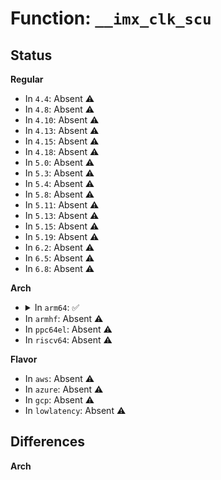 # Function: <code>__imx_clk_scu</code>

## Status
<b>Regular</b>
<ul>
<li>
In <code>4.4</code>: Absent ⚠️
</li>
<li>
In <code>4.8</code>: Absent ⚠️
</li>
<li>
In <code>4.10</code>: Absent ⚠️
</li>
<li>
In <code>4.13</code>: Absent ⚠️
</li>
<li>
In <code>4.15</code>: Absent ⚠️
</li>
<li>
In <code>4.18</code>: Absent ⚠️
</li>
<li>
In <code>5.0</code>: Absent ⚠️
</li>
<li>
In <code>5.3</code>: Absent ⚠️
</li>
<li>
In <code>5.4</code>: Absent ⚠️
</li>
<li>
In <code>5.8</code>: Absent ⚠️
</li>
<li>
In <code>5.11</code>: Absent ⚠️
</li>
<li>
In <code>5.13</code>: Absent ⚠️
</li>
<li>
In <code>5.15</code>: Absent ⚠️
</li>
<li>
In <code>5.19</code>: Absent ⚠️
</li>
<li>
In <code>6.2</code>: Absent ⚠️
</li>
<li>
In <code>6.5</code>: Absent ⚠️
</li>
<li>
In <code>6.8</code>: Absent ⚠️
</li>
</ul>
<b>Arch</b>
<ul>
<li>
<details>
<summary>In <code>arm64</code>: ✅</summary>

```c
struct clk_hw *__imx_clk_scu(const char *name, const const char * *parents, int num_parents, u32 rsrc_id, u8 clk_type);
```

**Collision:** Unique Global

**Inline:** No

**Transformation:** False

**Instances:**

```
In drivers/clk/imx/clk-scu.c (ffff8000107d74c0)
Location: drivers/clk/imx/clk-scu.c:347
Inline: False
Direct callers:
  - drivers/clk/imx/clk-imx8qxp.c:imx8qxp_clk_probe
  - drivers/clk/imx/clk-imx8qxp.c:imx8qxp_clk_probe
  - drivers/clk/imx/clk-imx8qxp.c:imx8qxp_clk_probe
  - drivers/clk/imx/clk-imx8qxp.c:imx8qxp_clk_probe
  - drivers/clk/imx/clk-imx8qxp.c:imx8qxp_clk_probe
  - drivers/clk/imx/clk-imx8qxp.c:imx8qxp_clk_probe
  - drivers/clk/imx/clk-imx8qxp.c:imx8qxp_clk_probe
  - drivers/clk/imx/clk-imx8qxp.c:imx8qxp_clk_probe
  - drivers/clk/imx/clk-imx8qxp.c:imx8qxp_clk_probe
  - drivers/clk/imx/clk-imx8qxp.c:imx8qxp_clk_probe
  - drivers/clk/imx/clk-imx8qxp.c:imx8qxp_clk_probe
  - drivers/clk/imx/clk-imx8qxp.c:imx8qxp_clk_probe
  - drivers/clk/imx/clk-imx8qxp.c:imx8qxp_clk_probe
  - drivers/clk/imx/clk-imx8qxp.c:imx8qxp_clk_probe
  - drivers/clk/imx/clk-imx8qxp.c:imx8qxp_clk_probe
  - drivers/clk/imx/clk-imx8qxp.c:imx8qxp_clk_probe
  - drivers/clk/imx/clk-imx8qxp.c:imx8qxp_clk_probe
  - drivers/clk/imx/clk-imx8qxp.c:imx8qxp_clk_probe
  - drivers/clk/imx/clk-imx8qxp.c:imx8qxp_clk_probe
  - drivers/clk/imx/clk-imx8qxp.c:imx8qxp_clk_probe
  - drivers/clk/imx/clk-imx8qxp.c:imx8qxp_clk_probe
  - drivers/clk/imx/clk-imx8qxp.c:imx8qxp_clk_probe
  - drivers/clk/imx/clk-imx8qxp.c:imx8qxp_clk_probe
  - drivers/clk/imx/clk-imx8qxp.c:imx8qxp_clk_probe
  - drivers/clk/imx/clk-imx8qxp.c:imx8qxp_clk_probe
  - drivers/clk/imx/clk-imx8qxp.c:imx8qxp_clk_probe
  - drivers/clk/imx/clk-imx8qxp.c:imx8qxp_clk_probe
  - drivers/clk/imx/clk-imx8qxp.c:imx8qxp_clk_probe
  - drivers/clk/imx/clk-imx8qxp.c:imx8qxp_clk_probe
  - drivers/clk/imx/clk-imx8qxp.c:imx8qxp_clk_probe
  - drivers/clk/imx/clk-imx8qxp.c:imx8qxp_clk_probe
  - drivers/clk/imx/clk-imx8qxp.c:imx8qxp_clk_probe
  - drivers/clk/imx/clk-imx8qxp.c:imx8qxp_clk_probe
  - drivers/clk/imx/clk-imx8qxp.c:imx8qxp_clk_probe
  - drivers/clk/imx/clk-imx8qxp.c:imx8qxp_clk_probe
  - drivers/clk/imx/clk-imx8qxp.c:imx8qxp_clk_probe
  - drivers/clk/imx/clk-imx8qxp.c:imx8qxp_clk_probe
  - drivers/clk/imx/clk-imx8qxp.c:imx8qxp_clk_probe
  - drivers/clk/imx/clk-imx8qxp.c:imx8qxp_clk_probe
  - drivers/clk/imx/clk-imx8qxp.c:imx8qxp_clk_probe
  - drivers/clk/imx/clk-imx8qxp.c:imx8qxp_clk_probe
  - drivers/clk/imx/clk-imx8qxp.c:imx8qxp_clk_probe
  - drivers/clk/imx/clk-imx8qxp.c:imx8qxp_clk_probe
  - drivers/clk/imx/clk-imx8qxp.c:imx8qxp_clk_probe
  - drivers/clk/imx/clk-imx8qxp.c:imx8qxp_clk_probe
  - drivers/clk/imx/clk-imx8qxp.c:imx8qxp_clk_probe
  - drivers/clk/imx/clk-imx8qxp.c:imx8qxp_clk_probe
  - drivers/clk/imx/clk-imx8qxp.c:imx8qxp_clk_probe
  - drivers/clk/imx/clk-imx8qxp.c:imx8qxp_clk_probe
  - drivers/clk/imx/clk-imx8qxp.c:imx8qxp_clk_probe
  - drivers/clk/imx/clk-imx8qxp.c:imx8qxp_clk_probe
  - drivers/clk/imx/clk-imx8qxp.c:imx8qxp_clk_probe
  - drivers/clk/imx/clk-imx8qxp.c:imx8qxp_clk_probe
  - drivers/clk/imx/clk-imx8qxp.c:imx8qxp_clk_probe
  - drivers/clk/imx/clk-imx8qxp.c:imx8qxp_clk_probe
  - drivers/clk/imx/clk-imx8qxp.c:imx8qxp_clk_probe
  - drivers/clk/imx/clk-imx8qxp.c:imx8qxp_clk_probe
  - drivers/clk/imx/clk-imx8qxp.c:imx8qxp_clk_probe
```
**Symbols:**

```
ffff8000107d74c0-ffff8000107d75bc: __imx_clk_scu (STB_GLOBAL)
```
</details>
</li>
<li>
In <code>armhf</code>: Absent ⚠️
</li>
<li>
In <code>ppc64el</code>: Absent ⚠️
</li>
<li>
In <code>riscv64</code>: Absent ⚠️
</li>
</ul>
<b>Flavor</b>
<ul>
<li>
In <code>aws</code>: Absent ⚠️
</li>
<li>
In <code>azure</code>: Absent ⚠️
</li>
<li>
In <code>gcp</code>: Absent ⚠️
</li>
<li>
In <code>lowlatency</code>: Absent ⚠️
</li>
</ul>

## Differences
<b>Arch</b>
<ul>
</ul>
